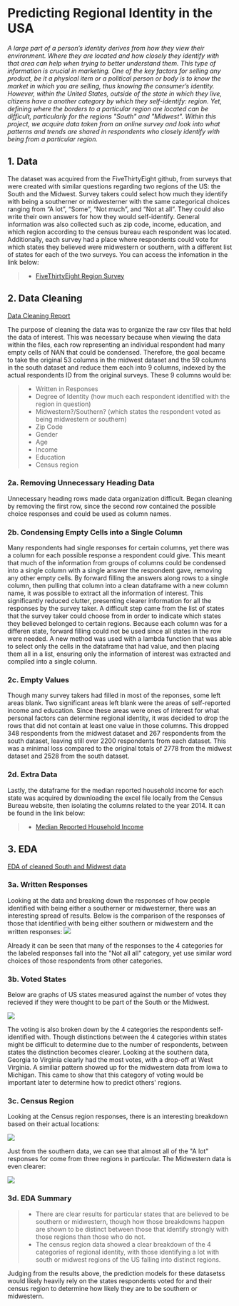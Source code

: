 # Predicting Regional Identity in the USA
*A large part of a person’s identity derives from how they view their environment. Where they are located and how closely they identify with that area can help when trying to better understand them. This type of information is crucial in marketing. One of the key factors for selling any product, be it a physical item or a political person or body is to know the market in which you are selling, thus knowing the consumer’s identity.
 However, within the United States, outside of the state in which they live, citizens have a another category by which they self-identify: region. Yet, defining where the borders to a particular region are located can be difficult, particularly for the regions "South" and "Midwest". Within this project, we acquire data taken from an online survey and look into what patterns and trends are shared in respondents who closely identify with being from a particular region.*

## 1. Data
The dataset was acquired from the FiveThirtyEight github, from surveys that were created with similar questions regarding two regions of the US: the South and the Midwest. Survey takers could select how much they identify with being a southerner or midwesterner with the same categorical choices ranging from “A lot”, “Some”, “Not much”,  and “Not at all”. They could also write their own answers for how they would self-identify. General information was also collected such as zip code, income, education, and which region according to the census bureau each respondent was located. Additionally, each survey had a place where respondents could vote for which states they believed were midwestern or southern, with a different list of states for each of the two surveys. You can access the infomation in the link below:

>* [FiveThirtyEight Region Survey](https://github.com/fivethirtyeight/data/tree/master/region-survey)

## 2. Data Cleaning
[Data Cleaning Report](https://docs.google.com/document/d/1rRdOTVYpGogHpm_7PXoXaa9j04V-bOYeCEMEfd5BXTg/edit)

The purpose of cleaning the data was to organize the raw csv files that held the data of interest. This was necessary because when viewing the data within the files, each row representing an individual respondent had many empty cells of NAN that could be condensed. Therefore, the goal became to take the original 53 columns in the midwest dataset and the 59 columns in the south dataset and reduce them each into 9 columns, indexed by the actual respondents ID from the original surveys. These 9 columns would be:

>* Written in Responses
>* Degree of Identity (how much each respondent identified with the region in question)
>* Midwestern?/Southern? (which states the respondent voted as being midwestern or southern)
>* Zip Code
>* Gender
>* Age
>* Income
>* Education
>* Census region

### 2a. Removing Unnecessary Heading Data

Unnecessary heading rows made data organization difficult. Began cleaning by removing the first row, since the second row contained the possible choice responses and could be used as column names.

### 2b. Condensing Empty Cells into a Single Column

Many respondents had single responses for certain columns, yet there was a column for each possible response a respondent could give. This meant that much of the information from groups of columns could be condensed into a single column with a single answer the respondent gave, removing any other empty cells. By forward filling the answers along rows to a single column, then pulling that column into a clean dataframe with a new column name, it was possible to extract all the information of interest. This significantly reduced clutter, presenting clearer information for all the responses by the survey taker.
A difficult step came from the list of states that the survey taker could choose from in order to indicate which states they believed belonged to certain regions. Because each column was for a differen state, forward filling could not be used since all states in the row were needed. A new method was used with a lambda function that was able to select only the cells in the dataframe that had value, and then placing them all in a list, ensuring only the information of interest was extracted and compiled into a single column.


### 2c. Empty Values

Though many survey takers had filled in most of the reponses, some left areas blank. Two significant areas left blank were the areas of self-reported income and education. Since these areas were ones of interest for what personal factors can determine regional identity, it was decided to drop the rows that did not contain at least one value in those columns. This dropped 348 respondents from the midwest dataset and 267 respondents from the south dataset, leaving still over 2200 respondents from each dataset. This was a minimal loss compared to the original totals of 2778 from the midwest dataset and  2528 from the south dataset.

### 2d. Extra Data

Lastly, the dataframe for the median reported household income for each state was acquired by downloading the excel file locally from the Census Bureau website, then isolating the columns related to the year 2014. It can be found in the link below:
>* [Median Reported Household Income](https://www.census.gov/data/tables/time-series/demo/income-poverty/historical-income-households.html)

## 3. EDA
[EDA of cleaned South and Midwest data](https://github.com/R-Yamin/US_Regional_Identity_Predictions/blob/master/2.%20EDA%20of%20Region%20Data.ipynb)

### 3a. Written Responses

Looking at the data and breaking down the responses of how people identified with being either a southerner or midwesterner, there was an interesting spread of results. Below is the comparison of the responses of those that identified with being either southern or midwestern and the written responses:
![](https://github.com/R-Yamin/US_Regional_Identity_Predictions/blob/master/Saved%20Images/written%20responses%20and%20self%20identity.png)

Already it can be seen that many of the responses to the 4 categories for the labeled responses fall into the "Not all all" category, yet use similar word choices of those respondents from other categories.

### 3b. Voted States
Below are graphs of US states measured against the number of votes they recieved if they were thought to be part of the South or the Midwest. 

![](https://github.com/R-Yamin/US_Regional_Identity_Predictions/blob/master/Saved%20Images/States%20Votes%20by%20region.png)

The voting is also broken down by the 4 categories the respondents self-identified with. Though distinctions between the 4 categories within states might be difficult to determine due to the number of respondents, between states the distinction becomes clearer. Looking at the southern data, Georgia to Virginia clearly had the most votes, with a drop-off at West Virginia. A similiar pattern showed up for the midwestern data from Iowa to Michigan. This came to show that this category of voting would be important later to determine how to predict others' regions.

### 3c. Census Region
Looking at the Census region responses, there is an interesting breakdown based on their actual locations:

![](https://github.com/R-Yamin/US_Regional_Identity_Predictions/blob/master/Saved%20Images/South%20census%20region.png)

Just from the southern data, we can see that almost all of the "A lot" responses for come from three regions in particular. The Midwestern data is even clearer:

![](https://github.com/R-Yamin/US_Regional_Identity_Predictions/blob/master/Saved%20Images/Midwest%20census%20region.png)

### 3d. EDA Summary
>* There are clear results for particular states that are believed to be southern or midwestern, though how those breakdowns happen are shown to be distinct between those that identify strongly with those regions than those who do not.
>* The census region data showed a clear breakdown of the 4 categories of regional identity, with those identifying a lot with south or midwest regions of the US falling into distinct regions.

Judging from the results above, the prediction models for these datasetss would likely heavily rely on the states respondents voted for and their census region to determine how likely they are to be southern or midwestern.
